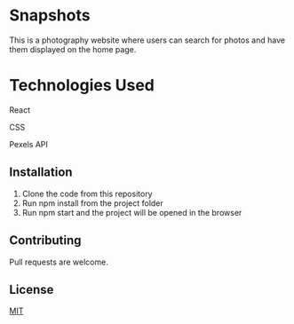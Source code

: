 # Snapshots

This is a photography website where users can search for photos and have them displayed on the home page. 

# Technologies Used
React

CSS

Pexels API

## Installation

1. Clone the code from this repository
2. Run npm install from the project folder
3. Run npm start and the project will be opened in the browser



## Contributing
Pull requests are welcome.

## License
[MIT](https://choosealicense.com/licenses/mit/)
